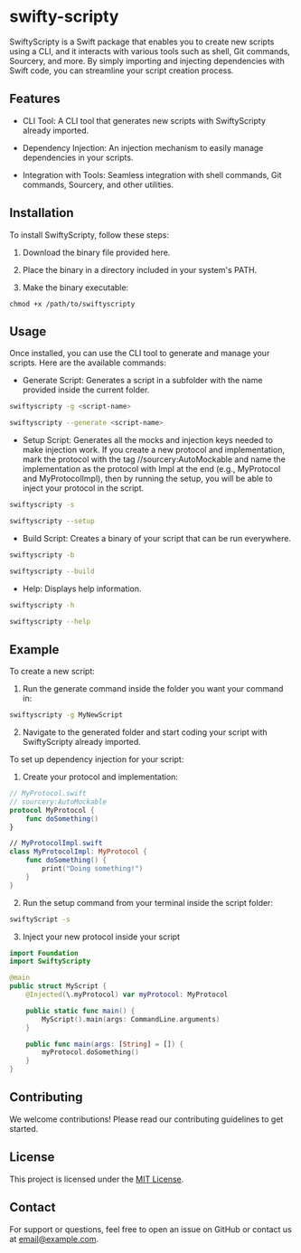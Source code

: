 # swifty-scripty

SwiftyScripty is a Swift package that enables you to create new scripts using a CLI, and it interacts with various tools such as shell, Git commands, Sourcery, and more. By simply importing and injecting dependencies with Swift code, you can streamline your script creation process.

## Features

- CLI Tool: A CLI tool that generates new scripts with SwiftyScripty already imported.

- Dependency Injection: An injection mechanism to easily manage dependencies in your scripts.

- Integration with Tools: Seamless integration with shell commands, Git commands, Sourcery, and other utilities.

## Installation
To install SwiftyScripty, follow these steps:

1. Download the binary file provided here.

2. Place the binary in a directory included in your system's PATH.

3. Make the binary executable:

  ```
  chmod +x /path/to/swiftyscripty
  ```

## Usage

Once installed, you can use the CLI tool to generate and manage your scripts. Here are the available commands:

- Generate Script: Generates a script in a subfolder with the name provided inside the current folder.

```sh
swiftyscripty -g <script-name>
```

```sh
swiftyscripty --generate <script-name>
```

- Setup Script: Generates all the mocks and injection keys needed to make injection work. If you create a new protocol and implementation, mark the protocol with the tag //sourcery:AutoMockable and name the implementation as the protocol with Impl at the end (e.g., MyProtocol and MyProtocolImpl), then by running the setup, you will be able to inject your protocol in the script.

```sh
swiftyscripty -s
```

```sh
swiftyscripty --setup
```
- Build Script: Creates a binary of your script that can be run everywhere.
```sh
swiftyscripty -b
```

```sh
swiftyscripty --build
```

- Help: Displays help information.
```sh
swiftyscripty -h
```

```sh
swiftyscripty --help
```

## Example

To create a new script:

1. Run the generate command inside the folder you want your command in:

```sh
swiftyscripty -g MyNewScript
```
2. Navigate to the generated folder and start coding your script with SwiftyScripty already imported.

To set up dependency injection for your script:

1. Create your protocol and implementation:

```swift
// MyProtocol.swift
// sourcery:AutoMockable
protocol MyProtocol {
    func doSomething()
}

// MyProtocolImpl.swift
class MyProtocolImpl: MyProtocol {
    func doSomething() {
        print("Doing something!")
    }
}
```

2. Run the setup command from your terminal inside the script folder:

```sh
swiftyScript -s
```

3. Inject your new protocol inside your script

```swift
import Foundation
import SwiftyScripty

@main
public struct MyScript {
    @Injected(\.myProtocol) var myProtocol: MyProtocol

    public static func main() {
        MyScript().main(args: CommandLine.arguments)
    }

    public func main(args: [String] = []) {
        myProtocol.doSomething()
    }
}
```

## Contributing

We welcome contributions! Please read our contributing guidelines to get started.

## License

This project is licensed under the [MIT License](LICENSE).

## Contact

For support or questions, feel free to open an issue on GitHub or contact us at email@example.com.
